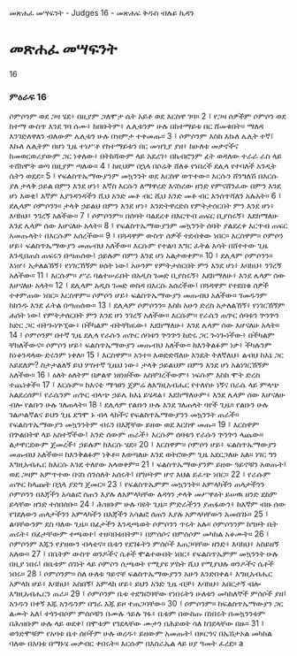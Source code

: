 ﻿
 መጽሐፈ መሣፍንት - Judges 16 - መጽሐፍ ቅዱስ ብሉይ ኪዳን
# መጽሐፈ መሣፍንት
16
### ምዕራፍ 16
ሶምሶንም ወደ ጋዛ ሄደ፥ በዚያም ጋለሞታ ሴት አይቶ ወደ እርስዋ ገባ።
2 ፤ የጋዛ ሰዎችም ሶምሶን ወደ ከተማ ውስጥ እንደ ገባ ሰሙ፥ ከበቡትም፥ ሌሊቱንም ሁሉ በከተማይቱ በር ሸመቁበት። ማለዳ እንገድለዋለን ብለውም ሌሊቱን ሁሉ በዝምታ ተቀመጡ።
3 ፤ ሶምሶንም እስከ እኩለ ሌሊት ተኛ፤ እኩለ ሌሊትም በሆነ ጊዜ ተነሥቶ የከተማይቱን በር መዝጊያ ያዘ፥ ከሁለቱ መቃኖችና ከመወርወሪያውም ጋር ነቀለው፥ በትከሻውም ላይ አደረገ፥ በኬብሮንም ፊት ወዳለው ተራራ ራስ ላይ ተሸክሞት ወጣ በዚያም ጣለው።
4 ፤ ከዚህም በኋላ በሶሬቅ ሸለቆ የነበረች ደሊላ የተባለች አንዲት ሴትን ወደደ።
5 ፤ የፍልስጥኤማውያንም መኳንንት ወደ እርስዋ ወጥተው። እርሱን ሸንግለሽ በእርሱ ያለ ታላቅ ኃይል በምን እንደ ሆነ፥ እኛስ እርሱን ለማዋረድ እናስረው ዘንድ የምናሸንፈው በምን እንደ ሆነ እወቂ፤ እኛም እያንዳንዳችን ሺህ አንድ መቶ ብር ሺህ አንድ መቶ ብር እንሰጥሻለን አሉአት።
6 ፤ ደሊላም ሶምሶንን። ታላቅ ኃይልህ በምን እንደ ሆነ፥ እንድትዋረድስ የምትታሰርበት ምን እንደ ሆነ፥ እባክህ፥ ንገረኝ አለችው።
7 ፤ ሶምሶንም። በሰባት ባልደረቀ በእርጥብ ጠፍር ቢያስሩኝ፥ እደክማለሁ እንደ ሌላም ሰው እሆናለሁ አላት።
8 ፤ የፍልስጥኤማውያንም መኳንንት ሰባት ያልደረቀ እርጥብ ጠፍር አመጡላት፥ በእርሱም አሰረችው።
9 ፤ በጓዳዋም ውስጥ ሰዎች ተደብቀው ነበር። እርስዋም። ሶምሶን ሆይ፥ ፍልስጥኤማውያን መጡብህ አለችው። እርሱም የተልባ እግር ፈትል እሳት በሸተተው ጊዜ እንዲበጠስ ጠፍሩን በጣጠሰው፤ ኃይሉም በምን እንደ ሆነ አልታወቀም።
10 ፤ ደሊላም ሶምሶንን። እነሆ፥ አታለልኸኝ፥ የነገርኸኝም ሀሰት ነው፤ አሁንም የምትታሰርበት ምን እንደ ሆነ፥ እባክህ፥ ንገረኝ አለችው።
11 ፤ እርሱም። ሥራ ባልተሠራበት በአዲስ ገመድ ቢያስሩኝ፥ እደክማለሁ፥ እንደ ሌላም ሰው እሆናለሁ አላት።
12 ፤ ደሊላም አዲስ ገመድ ወስዳ በእርሱ አሰረችው፤ በጓዳዋም የተደበቁ ሰዎች ተቀምጠው ነበር። እርስዋም። ሶምሶን ሆይ፥ ፍልስጥኤማውያን መጡብህ አለችው። ገመዱንም ከክንዱ እንደ ፈትል በጣጠሰው።
13 ፤ ደሊላም ሶምሶንን። እስከ አሁን ድረስ አታለልኸኝ፥ የነገርኸኝም ሐሰት ነው፤ የምትታሰርበት ምን እንደ ሆነ ንገረኝ አለችው። እርሱም። የራሴን ጠጕር ሰባቱን ጕንጕን ከድር ጋር ብትጐነጕኚው፥ በችካልም ብትቸክዪው፥ እደክማለሁ፥ እንደ ሌላም ሰው እሆናለሁ አላት።
14 ፤ ሶምሶንም በተኛ ጊዜ ደሊላ የራሱን ጠጕር ሰባቱን ጕንጕን ከድሩ ጋር ጐነጐነችው፥ በችካልም ቸከለችውና። ሶምሶን ሆይ፥ ፍልስጥኤማውያን መጡብህ አለችው። ከእንቅልፉም ነቃ፥ ችካሉንም ከነቆንዳላው ድሩንም ነቀለ።
15 ፤ እርስዋም። አንተ። እወድድሻለሁ እንዴት ትለኛለህ፥ ልብህ ከእኔ ጋር አይደለም? ስታታልለኝ ይህ ሦስተኛ ጊዜህ ነው፥ ታላቅ ኃይልህም በምን እንደ ሆነ አልነገርኸኝም አለችው።
16 ፤ ዕለት ዕለትም በቃልዋ ነዘነዘችው አስቸገረችውም፥ ነፍሱም እስከ ሞት ድረስ ተጨነቀች።
17 ፤ እርሱም። ከእናቴ ማኅፀን ጀምሬ ለእግዚአብሔር የተለየሁ ነኝና በራሴ ላይ ምላጭ አልደረሰም፤ የራሴንም ጠጕር ብላጭ ኃይሌ ከእኔ ይሄዳል፥ እደክማለሁም፥ እንደ ሌላም ሰው እሆናለሁ ብሎ የልቡን ሁሉ ገለጠላት።
18 ፤ ደሊላም የልቡን ሁሉ እንደ ገለጠላት ባየች ጊዜ። የልቡን ሁሉ ገልጦልኛልና ይህን ጊዜ ደግሞ ኑ ብላ ላከችና የፍልስጥኤማውያንን መኳንንት ጠራች። የፍልስጥኤማውያን መኳንንትም ብሩን በእጃቸው ይዘው ወደ እርስዋ መጡ።
19 ፤ እርስዋም በጕልበትዋ ላይ አስተኛችው፤ አንድ ሰውም ጠራች፥ እርሱም ሰባቱን የራሱን ጕንጕን ላጨው። ልታዋርደውም ጀመረች፥ ኃይሉም ከእርሱ ሄደ።
20 ፤ እርስዋም። ሶምሶን ሆይ፥ ፍልስጥኤማውያን መጡብህ አለችው። ከእንቅልፉም ነቅቶ። እወጣለሁ እንደ ወትሮውም ጊዜ አደርጋለሁ አለ። ነገር ግን እግዚአብሔር ከእርሱ እንደ ተለየው አላወቀም።
21 ፤ ፍልስጥኤማውያንም ይዘው ዓይኖቹን አወጡት፤ ወደ ጋዛም አምጥተው በናስ ሰንሰለት አሰሩት፤ በግዞትም ሆኖ እህል ይፈጭ ነበር።
22 ፤ የራሱም ጠጕር ከላጩት በኋላ ያድግ ጀመር።
23 ፤ የፍልስጥኤምም መኳንንት። አምላካችን ጠላታችንን ሶምሶንን በእጃችን አሳልፎ ሰጠን እያሉ ለአምላካቸው ለዳጎን ታላቅ መሥዋዕት ይሠዉ ዘንድ ደስም ይላቸው ዘንድ ተሰበሰቡ።
24 ፤ ሕዝቡም ሁሉ ባዩት ጊዜ። ምድራችንን ያጠፋውን፥ ከእኛም ብዙ ሰው የገደለውን ጠላታችንን አምላካችን በእጃችን አሳልፎ ሰጠን እያሉ አምላካቸውን አመሰገኑ።
25 ፤ ልባቸውንም ደስ ባለው ጊዜ። በፊታችን እንዲጫወት ሶምሶንን ጥሩት አሉ። ሶምሶንንም ከግዞት ቤት ጠሩት፥ በፊታቸውም ተጫወተ፤ ተዘባበቱበትም፥ በምሰሶና በምሰሶም መካከል አቆሙት።
26 ፤ ሶምሶንም እጁን የያዘውን ብላቴና። ቤቱን የደገፉትን ምሰሶች እጠጋባቸው ዘንድ፥ እባክህ፥ አስይዘኝ አለው።
27 ፤ በቤትም ውስጥ ወንዶችና ሴቶች ሞልተውበት ነበር፥ የፍልስጥኤምም መኳንንት ሁሉ በዚያ ነበሩ፤ በቤቱም ሰገነት ላይ ሶምሶን ሲጫወት የሚያዩ ሦስት ሺህ የሚያህሉ ወንዶችና ሴቶች ነበሩ።
28 ፤ ሶምሶንም። ስለ ሁለቱ ዓይኖቼ ፍልስጥኤማውያንን አሁን እንድበቀል፥ እግዚአብሔር አምላክ ሆይ፥ እባክህ፥ አስበኝ፤ አምላክ ሆይ፥ ይህን አንድ ጊዜ ብቻ፥ እባክህ፥ አበርታኝ ብሎ እግዚአብሔርን ጠራ።
29 ፤ ሶምሶንም ቤቱ ተደግፎባቸው የነበሩትን ሁለቱን መካከለኞች ምሰሶች ያዘ፤ አንዱን በቀኝ እጁ አንዱንም በግራ እጁ ይዞ ተጠጋባቸው።
30 ፤ ሶምሶንም። ከፍልስጥኤማውያን ጋር ልሙት አለ፤ ተጎንብሶም ምሰሶቹን በሙሉ ኅይሉ ገፋ፥ ቤቱም በውስጡ በነበሩት በመኳንንቱም በሕዝቡም ሁሉ ላይ ወደቀ፤ በሞቱም የገደላቸው ሙታን በሕይወት ሳለ ከገደላቸው በዙ።
31 ፤ ወንድሞቹም የአባቱ ቤተ ሰቦችም ሁሉ ወረዱ፥ ይዘውም አመጡት፤ በጾርዓና በኤሽታኦል መካከል ባለው በአባቱ በማኑሄ መቃብር ቀበሩት። እርሱም በእስራኤል ላይ ሀያ ዓመት ፈረደ። a 
